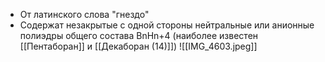 - От латинского слова "гнездо"
- Содержат незакрытые с одной стороны нейтральные или анионные полиэдры общего состава BnHn+4 (наиболее известен [[Пентаборан]] и [[Декаборан (14)]]) 
![[IMG_4603.jpeg]]